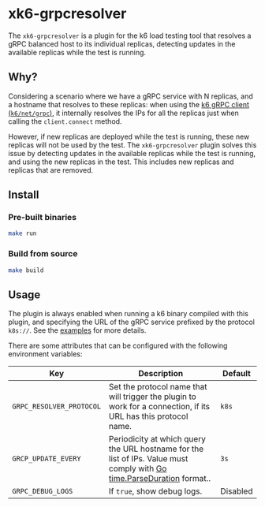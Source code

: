 # xk6-grpcresolver

The `xk6-grpcresolver` is a plugin for the k6 load testing tool that resolves a gRPC balanced host to its individual replicas, detecting updates in the available replicas while the test is running.

## Why?

Considering a scenario where we have a gRPC service with N replicas, and a hostname that resolves to these replicas: when using the [k6 gRPC client (`k6/net/grpc`)](https://grafana.com/docs/k6/latest/using-k6/protocols/grpc/), it internally resolves the IPs for all the replicas just when calling the `client.connect` method.

However, if new replicas are deployed while the test is running, these new replicas will not be used by the test. The `xk6-grpcresolver` plugin solves this issue by detecting updates in the available replicas while the test is running, and using the new replicas in the test. This includes new replicas and replicas that are removed.

## Install

### Pre-built binaries

```bash
make run
```

### Build from source

```bash
make build
```

## Usage

The plugin is always enabled when running a k6 binary compiled with this plugin, and specifying the URL of the gRPC service prefixed by the protocol `k8s://`. See the [examples](examples) for more details.

There are some attributes that can be configured with the following environment variables:

| Key                      | Description                                                                                                                                                     | Default  |
|--------------------------|-----------------------------------------------------------------------------------------------------------------------------------------------------------------|----------|
| `GRPC_RESOLVER_PROTOCOL` | Set the protocol name that will trigger the plugin to work for a connection, if its URL has this protocol name.                                                 | `k8s`    |
| `GRCP_UPDATE_EVERY`      | Periodicity at which query the URL hostname for the list of IPs. Value must comply with [Go time.ParseDuration](https://pkg.go.dev/time#ParseDuration) format.. | `3s`     |
| `GRPC_DEBUG_LOGS`        | If `true`, show debug logs.                                                                                                                                     | Disabled |
